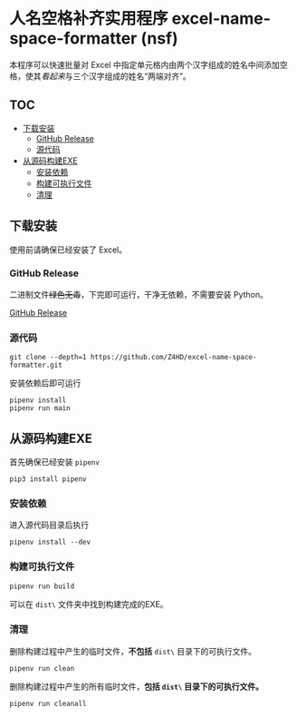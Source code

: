 # 人名空格补齐实用程序 excel-name-space-formatter (nsf) <!-- omit in toc -->

本程序可以快速批量对 Excel 中指定单元格内由两个汉字组成的姓名中间添加空格，使其*看起来*与三个汉字组成的姓名“两端对齐”。

## TOC <!-- omit in toc -->

- [下载安装](#%e4%b8%8b%e8%bd%bd%e5%ae%89%e8%a3%85)
  - [GitHub Release](#github-release)
  - [源代码](#%e6%ba%90%e4%bb%a3%e7%a0%81)
- [从源码构建EXE](#%e4%bb%8e%e6%ba%90%e7%a0%81%e6%9e%84%e5%bb%baexe)
  - [安装依赖](#%e5%ae%89%e8%a3%85%e4%be%9d%e8%b5%96)
  - [构建可执行文件](#%e6%9e%84%e5%bb%ba%e5%8f%af%e6%89%a7%e8%a1%8c%e6%96%87%e4%bb%b6)
  - [清理](#%e6%b8%85%e7%90%86)

## 下载安装

使用前请确保已经安装了 Excel。

### GitHub Release

二进制文件~~绿色无毒~~，下完即可运行，干净无依赖，不需要安装 Python。

[GitHub Release](https://github.com/Z4HD/excel-name-space-formatter/releases)

### 源代码

```shell
git clone --depth=1 https://github.com/Z4HD/excel-name-space-formatter.git
```

安装依赖后即可运行

```shell
pipenv install
pipenv run main
```

## 从源码构建EXE

首先确保已经安装 `pipenv`

```shell
pip3 install pipenv
```

### 安装依赖

进入源代码目录后执行

```shell
pipenv install --dev
```

### 构建可执行文件

```shell
pipenv run build
```

可以在 `dist\` 文件夹中找到构建完成的EXE。

### 清理

删除构建过程中产生的临时文件，**不包括** `dist\` 目录下的可执行文件。

```shell
pipenv run clean
```

删除构建过程中产生的所有临时文件，**包括 `dist\` 目录下的可执行文件。**

```shell
pipenv run cleanall
```
